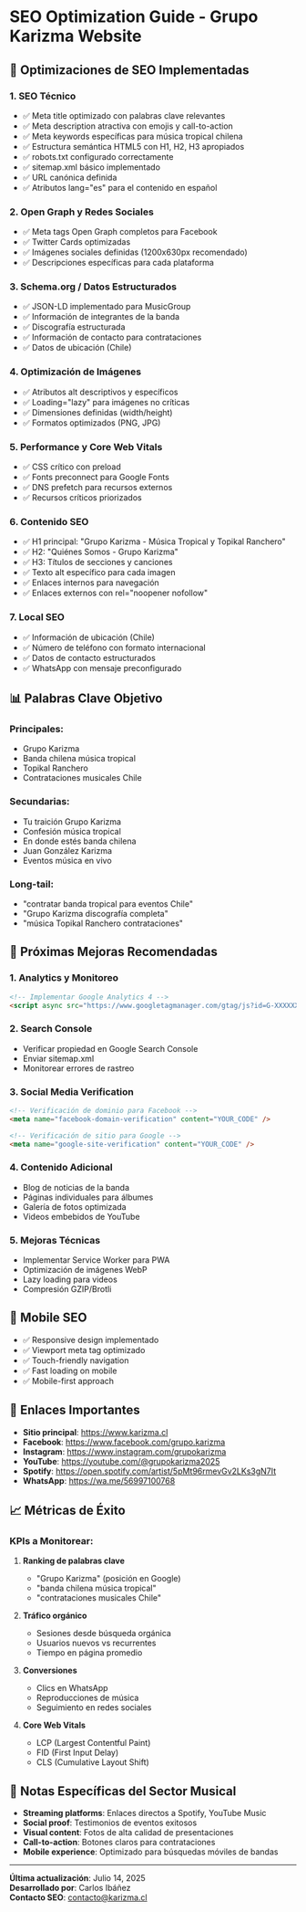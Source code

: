 # SEO Optimization Guide - Grupo Karizma Website

## 🎯 Optimizaciones de SEO Implementadas

### 1. **SEO Técnico**
- ✅ Meta title optimizado con palabras clave relevantes
- ✅ Meta description atractiva con emojis y call-to-action
- ✅ Meta keywords específicas para música tropical chilena
- ✅ Estructura semántica HTML5 con H1, H2, H3 apropiados
- ✅ robots.txt configurado correctamente
- ✅ sitemap.xml básico implementado
- ✅ URL canónica definida
- ✅ Atributos lang="es" para el contenido en español

### 2. **Open Graph y Redes Sociales**
- ✅ Meta tags Open Graph completos para Facebook
- ✅ Twitter Cards optimizadas
- ✅ Imágenes sociales definidas (1200x630px recomendado)
- ✅ Descripciones específicas para cada plataforma

### 3. **Schema.org / Datos Estructurados**
- ✅ JSON-LD implementado para MusicGroup
- ✅ Información de integrantes de la banda
- ✅ Discografía estructurada
- ✅ Información de contacto para contrataciones
- ✅ Datos de ubicación (Chile)

### 4. **Optimización de Imágenes**
- ✅ Atributos alt descriptivos y específicos
- ✅ Loading="lazy" para imágenes no críticas
- ✅ Dimensiones definidas (width/height)
- ✅ Formatos optimizados (PNG, JPG)

### 5. **Performance y Core Web Vitals**
- ✅ CSS crítico con preload
- ✅ Fonts preconnect para Google Fonts
- ✅ DNS prefetch para recursos externos
- ✅ Recursos críticos priorizados

### 6. **Contenido SEO**
- ✅ H1 principal: "Grupo Karizma - Música Tropical y Topikal Ranchero"
- ✅ H2: "Quiénes Somos - Grupo Karizma"
- ✅ H3: Títulos de secciones y canciones
- ✅ Texto alt específico para cada imagen
- ✅ Enlaces internos para navegación
- ✅ Enlaces externos con rel="noopener nofollow"

### 7. **Local SEO**
- ✅ Información de ubicación (Chile)
- ✅ Número de teléfono con formato internacional
- ✅ Datos de contacto estructurados
- ✅ WhatsApp con mensaje preconfigurado

## 📊 Palabras Clave Objetivo

### Principales:
- Grupo Karizma
- Banda chilena música tropical
- Topikal Ranchero
- Contrataciones musicales Chile

### Secundarias:
- Tu traición Grupo Karizma
- Confesión música tropical
- En donde estés banda chilena
- Juan González Karizma
- Eventos música en vivo

### Long-tail:
- "contratar banda tropical para eventos Chile"
- "Grupo Karizma discografía completa"
- "música Topikal Ranchero contrataciones"

## 🔧 Próximas Mejoras Recomendadas

### 1. **Analytics y Monitoreo**
```html
<!-- Implementar Google Analytics 4 -->
<script async src="https://www.googletagmanager.com/gtag/js?id=G-XXXXXXXXXX"></script>
```

### 2. **Search Console**
- Verificar propiedad en Google Search Console
- Enviar sitemap.xml
- Monitorear errores de rastreo

### 3. **Social Media Verification**
```html
<!-- Verificación de dominio para Facebook -->
<meta name="facebook-domain-verification" content="YOUR_CODE" />

<!-- Verificación de sitio para Google -->
<meta name="google-site-verification" content="YOUR_CODE" />
```

### 4. **Contenido Adicional**
- Blog de noticias de la banda
- Páginas individuales para álbumes
- Galería de fotos optimizada
- Videos embebidos de YouTube

### 5. **Mejoras Técnicas**
- Implementar Service Worker para PWA
- Optimización de imágenes WebP
- Lazy loading para videos
- Compresión GZIP/Brotli

## 📱 Mobile SEO

- ✅ Responsive design implementado
- ✅ Viewport meta tag optimizado
- ✅ Touch-friendly navigation
- ✅ Fast loading on mobile
- ✅ Mobile-first approach

## 🔗 Enlaces Importantes

- **Sitio principal**: https://www.karizma.cl
- **Facebook**: https://www.facebook.com/grupo.karizma
- **Instagram**: https://www.instagram.com/grupokarizma
- **YouTube**: https://youtube.com/@grupokarizma2025
- **Spotify**: https://open.spotify.com/artist/5pMt96rmevGv2LKs3gN7It
- **WhatsApp**: https://wa.me/56997100768

## 📈 Métricas de Éxito

### KPIs a Monitorear:
1. **Ranking de palabras clave**
   - "Grupo Karizma" (posición en Google)
   - "banda chilena música tropical"
   - "contrataciones musicales Chile"

2. **Tráfico orgánico**
   - Sesiones desde búsqueda orgánica
   - Usuarios nuevos vs recurrentes
   - Tiempo en página promedio

3. **Conversiones**
   - Clics en WhatsApp
   - Reproducciones de música
   - Seguimiento en redes sociales

4. **Core Web Vitals**
   - LCP (Largest Contentful Paint)
   - FID (First Input Delay)
   - CLS (Cumulative Layout Shift)

## 🎵 Notas Específicas del Sector Musical

- **Streaming platforms**: Enlaces directos a Spotify, YouTube Music
- **Social proof**: Testimonios de eventos exitosos
- **Visual content**: Fotos de alta calidad de presentaciones
- **Call-to-action**: Botones claros para contrataciones
- **Mobile experience**: Optimizado para búsquedas móviles de bandas

---

**Última actualización**: Julio 14, 2025  
**Desarrollado por**: Carlos Ibáñez  
**Contacto SEO**: contacto@karizma.cl
